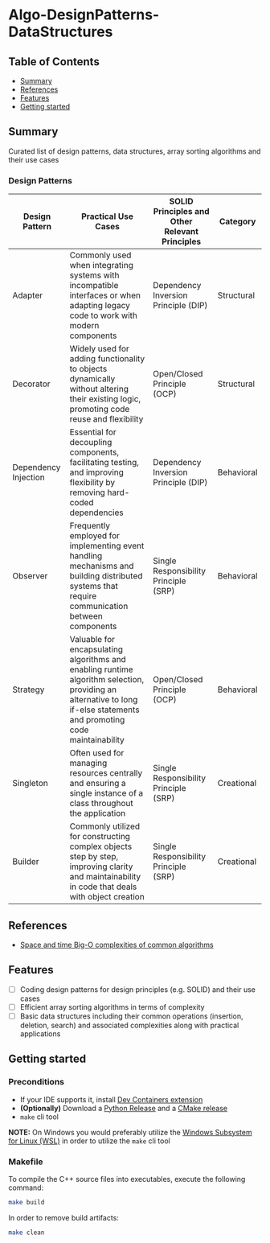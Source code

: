 # Algo-DesignPatterns-DataStructures

## Table of Contents

+ [Summary](#summary)
+ [References](#references)
+ [Features](#features)
+ [Getting started](#getting-started)

## Summary

Curated list of design patterns, data structures, array sorting algorithms and their use cases

### Design Patterns

| Design Pattern         | Practical Use Cases                                            | SOLID Principles and Other Relevant Principles           | Category    |
|------------------------|----------------------------------------------------------------|----------------------------------------------------------|-------------|
| Adapter                | Commonly used when integrating systems with incompatible interfaces or when adapting legacy code to work with modern components      | Dependency Inversion Principle (DIP)                     | Structural  |
| Decorator              | Widely used for adding functionality to objects dynamically without altering their existing logic, promoting code reuse and flexibility | Open/Closed Principle (OCP)                              | Structural  |
| Dependency Injection   | Essential for decoupling components, facilitating testing, and improving flexibility by removing hard-coded dependencies | Dependency Inversion Principle (DIP)                     | Behavioral |
| Observer               |  Frequently employed for implementing event handling mechanisms and building distributed systems that require communication between components | Single Responsibility Principle (SRP)                    | Behavioral |
| Strategy               | Valuable for encapsulating algorithms and enabling runtime algorithm selection, providing an alternative to long if-else statements and promoting code maintainability | Open/Closed Principle (OCP)                              | Behavioral |
| Singleton              |  Often used for managing resources centrally and ensuring a single instance of a class throughout the application | Single Responsibility Principle (SRP)                    | Creational |
| Builder                |  Commonly utilized for constructing complex objects step by step, improving clarity and maintainability in code that deals with object creation | Single Responsibility Principle (SRP)                    | Creational |


## References

- [Space and time Big-O complexities of common algorithms](https://www.bigocheatsheet.com)

## Features

- [ ] Coding design patterns for design principles (e.g. SOLID) and their use cases
- [ ] Efficient array sorting algorithms in terms of complexity 
- [ ] Basic data structures including their common operations (insertion, deletion, search) and associated complexities along with practical applications

## Getting started

### Preconditions

- If your IDE supports it, install [Dev Containers extension](https://code.visualstudio.com/docs/devcontainers/containers)
- **(Optionally)** Download a [Python Release](https://www.python.org/downloads/) and a [CMake release](https://cmake.org/download/) 
- `make` cli tool

**NOTE:** On Windows you would preferably utilize the [Windows Subsystem for Linux (WSL)](https://learn.microsoft.com/en-us/windows/wsl/install) in order to utilize the `make` cli tool

### Makefile

To compile the C++ source files into executables, execute the following command:

```sh
make build
```

In order to remove build artifacts:

```sh
make clean
```
